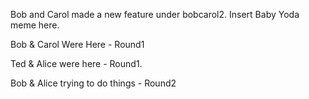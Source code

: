

Bob and Carol made a new feature under bobcarol2.
Insert Baby Yoda meme here.

Bob & Carol Were Here - Round1 

Ted & Alice were here - Round1.

Bob & Alice trying to do things - Round2
